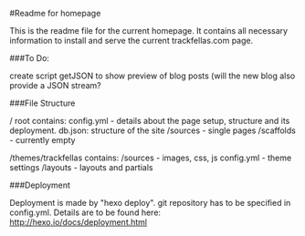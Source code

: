 #Readme for homepage

This is the readme file for the current homepage. It contains all necessary information to install and serve the current trackfellas.com page.

###To Do:

create script getJSON to show preview of blog posts (will the new blog also provide a JSON stream?

###File Structure

/ root
contains:
config.yml - details about the page setup, structure and its deployment.
db.json:
structure of the site
/sources - single pages 
/scaffolds - currently empty


/themes/trackfellas
contains:
/sources - images, css, js
config.yml - theme settings
/layouts - layouts and partials

###Deployment

Deployment is made by "hexo deploy". git repository has to be specified in config.yml. Details are to be found here:
 http://hexo.io/docs/deployment.html

